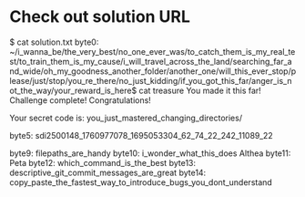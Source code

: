 # Check out solution URL
$ cat solution.txt
byte0:  ~/i_wanna_be/the_very_best/no_one_ever_was/to_catch_them_is_my_real_test/to_train_them_is_my_cause/i_will_travel_across_the_land/searching_far_and_wide/oh_my_goodness_another_folder/another_one/will_this_ever_stop/please/just/stop/you_re_there/no_just_kidding/if_you_got_this_far/anger_is_not_the_way/your_reward_is_here$ cat treasure
You made it this far! Challenge complete! Congratulations!

Your secret code is: you_just_mastered_changing_directories/

byte5: sdi2500148_1760977078_1695053304_62_74_22_242_11089_22



byte9: filepaths_are_handy
byte10: i_wonder_what_this_does  Althea
byte11: Peta
byte12: which_command_is_the_best
byte13: descriptive_git_commit_messages_are_great
byte14: copy_paste_the_fastest_way_to_introduce_bugs_you_dont_understand
